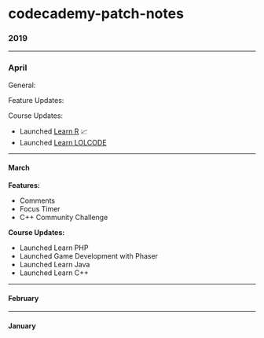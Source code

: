 # codecademy-patch-notes

### 2019 ###

---

### April ###

General:

Feature Updates:

Course Updates:

- Launched [Learn R]() 📈
- Launched [Learn LOLCODE]() 

---

#### March ####

**Features:**

- Comments 
- Focus Timer
- C++ Community Challenge

**Course Updates:**

- Launched Learn PHP
- Launched Game Development with Phaser
- Launched Learn Java
- Launched Learn C++

---

#### February ####

--- 

#### January ####

